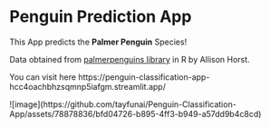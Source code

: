 # Penguin Prediction App

This App predicts the **Palmer Penguin** Species!

Data obtained from [palmerpenguins library](https://github.com/allisonhorst/palmerpenguins) in R by Allison Horst.
<p>
You can visit here https://penguin-classification-app-hcc4oachbhzsqmnp5iafgm.streamlit.app/</p>
![image](https://github.com/tayfunai/Penguin-Classification-App/assets/78878836/bfd04726-b895-4ff3-b949-a57dd9b4c8cd)
